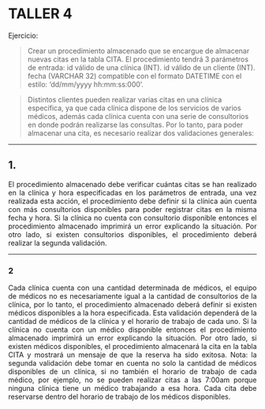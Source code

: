 # TALLER 4

Ejercicio: 

>Crear un procedimiento almacenado que se encargue de almacenar nuevas citas en la tabla CITA. El procedimiento tendrá 3 parámetros de entrada: id válido de una clínica (INT). id válido de un cliente (INT). fecha (VARCHAR 32) compatible con el formato DATETIME con el estilo: ‘dd/mm/yyyy hh:mm:ss:000’.

> Distintos clientes pueden realizar varias citas en una clínica específica, ya que cada clínica dispone de los servicios de varios médicos, además cada clínica cuenta con una serie de consultorios en donde podrán realizarse las consultas. Por lo tanto, para poder almacenar una cita, es necesario realizar dos validaciones generales: 
___

## 1.
<div style="text-align: justify">

El procedimiento almacenado debe verificar cuántas citas se han realizado en la clínica y hora especificadas en los parámetros de entrada, una vez realizada esta acción, el procedimiento debe definir si la clínica aún cuenta con más consultorios disponibles para poder registrar citas en la misma fecha y hora. Si la clínica no cuenta con consultorio disponible entonces el procedimiento almacenado imprimirá un error explicando la situación. Por otro lado, si existen consultorios disponibles, el procedimiento deberá realizar la segunda validación. 
___

</div>


### 2
<div style="text-align: justify">

Cada clínica cuenta con una cantidad determinada de médicos, el equipo de médicos no es necesariamente igual a la cantidad de consultorios de la clínica, por lo tanto, el procedimiento almacenado deberá definir si existen médicos disponibles a la hora especificada. Esta validación dependerá de la cantidad de médicos de la clínica y el horario de trabajo de cada uno. Si la clínica no cuenta con un médico disponible entonces el procedimiento almacenado imprimirá un error explicando la situación. Por otro lado, si existen médicos disponibles, el procedimiento almacenará la cita en la tabla CITA y mostrará un mensaje de que la reserva ha sido exitosa. Nota: la segunda validación debe tomar en cuenta no solo la cantidad de médicos disponibles de un clínica, si no también el horario de trabajo de cada médico, por ejemplo, no se pueden realizar citas a las 7:00am porque ninguna clínica tiene un médico trabajando a esa hora. Cada cita debe reservarse dentro del horario de trabajo de los médicos disponibles.
</div>
